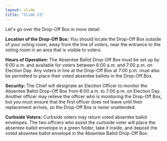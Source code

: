 ```yaml
---
layout: slide
title: "Slide 23"
---
```


Let's go over the Drop-Off Box in more detail.

**Location of the Drop-Off Box:** You should locate the Drop-Off Box outside of your voting room, away from the line of voters, near the entrance to the voting room in an area that is visible to voters.

**Hours of Operation:** The Absentee Ballot Drop-Off Box must be set up by 6:00 a.m. and available for voters between 6:00 a.m. and 7:00 p.m. on Election Day. Any voters in line at the Drop-Off Box at 7:00 p.m. must also be permitted to place their voted absentee ballots in the Drop-Off Box.

**Security:** The Chief will designate an Election Officer to monitor the Absentee Ballot Drop-Off Box from 6:00 a.m. to 7:00 p.m. on Election Day. Another officer may relieve the officer who is monitoring the Drop-Off Box, but you must ensure that the first officer does not leave until their replacement arrives, so the Drop-Off Box is never unattended.

**Curbside Voters:** Curbside voters may return voted absentee ballot envelopes. The two officers who assist the curbside voter will place the absentee ballot envelope in a green folder, take it inside, and deposit the voted absentee ballot envelope in the Absentee Ballot Drop-Off Box.